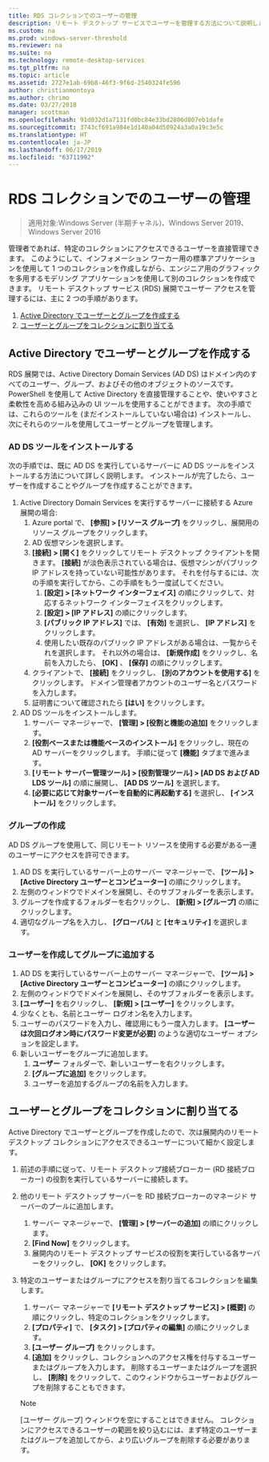 ```yaml
---
title: RDS コレクションでのユーザーの管理
description: リモート デスクトップ サービスでユーザーを管理する方法について説明します。
ms.custom: na
ms.prod: windows-server-threshold
ms.reviewer: na
ms.suite: na
ms.technology: remote-desktop-services
ms.tgt_pltfrm: na
ms.topic: article
ms.assetid: 2727e1ab-69b8-46f3-9f6d-2540324fe596
author: christianmontoya
ms.author: chrimo
ms.date: 03/27/2018
manager: scottman
ms.openlocfilehash: 91d032d1a7131fd0bc84e33bd2806d807eb1dafe
ms.sourcegitcommit: 3743cf691a984e1d140a04d50924a3a0a19c3e5c
ms.translationtype: HT
ms.contentlocale: ja-JP
ms.lasthandoff: 06/17/2019
ms.locfileid: "63711992"
---
```

# <a name="manage-users-in-your-rds-collection"></a>RDS コレクションでのユーザーの管理

>適用対象:Windows Server (半期チャネル)、Windows Server 2019、Windows Server 2016

管理者であれば、特定のコレクションにアクセスできるユーザーを直接管理できます。 このようにして、インフォメーション ワーカー用の標準アプリケーションを使用して 1 つのコレクションを作成しながら、エンジニア用のグラフィックを多用するモデリング アプリケーションを使用して別のコレクションを作成できます。 リモート デスクトップ サービス (RDS) 展開でユーザー アクセスを管理するには、主に 2 つの手順があります。

1.  [Active Directory でユーザーとグループを作成する](#create-your-users-and-groups-in-active-directory)
2.  [ユーザーとグループをコレクションに割り当てる](#assign-users-and-groups-to-collections)


## <a name="create-your-users-and-groups-in-active-directory"></a>Active Directory でユーザーとグループを作成する

RDS 展開では、Active Directory Domain Services (AD DS) はドメイン内のすべてのユーザー、グループ、およびその他のオブジェクトのソースです。 PowerShell を使用して Active Directory を直接管理することや、使いやすさと柔軟性を高める組み込みの UI ツールを使用することができます。 次の手順では、これらのツールを (まだインストールしていない場合は) インストールし、次にそれらのツールを使用してユーザーとグループを管理します。

### <a name="install-ad-ds-tools"></a>AD DS ツールをインストールする

次の手順では、既に AD DS を実行しているサーバーに AD DS ツールをインストールする方法について詳しく説明します。 インストールが完了したら、ユーザーを作成することやグループを作成することができます。

1. Active Directory Domain Services を実行するサーバーに接続する Azure 展開の場合:
   1. Azure portal で、 **[参照] > [リソース グループ]** をクリックし、展開用のリソース グループをクリックします。
   2. AD 仮想マシンを選択します。
   3. **[接続] > [開く]** をクリックしてリモート デスクトップ クライアントを開きます。 **[接続]** が淡色表示されている場合は、仮想マシンがパブリック IP アドレスを持っていない可能性があります。 それを付与するには、次の手順を実行してから、この手順をもう一度試してください。
      1. **[設定] > [ネットワーク インターフェイス]** の順にクリックして、対応するネットワーク インターフェイスをクリックします。
      2. **[設定] > [IP アドレス]** の順にクリックします。
      3. **[パブリック IP アドレス]** では、 **[有効]** を選択し、 **[IP アドレス]** をクリックします。
      4. 使用したい既存のパブリック IP アドレスがある場合は、一覧からそれを選択します。 それ以外の場合は、 **[新規作成]** をクリックし、名前を入力したら、 **[OK]** 、 **[保存]** の順にクリックします。
   4. クライアントで、 **[接続]** をクリックし、 **[別のアカウントを使用する]** をクリックします。 ドメイン管理者アカウントのユーザー名とパスワードを入力します。
   5. 証明書について確認されたら **[はい]** をクリックします。
2. AD DS ツールをインストールします。
   1. サーバー マネージャーで、 **[管理] > [役割と機能の追加]** をクリックします。
   2. **[役割ベースまたは機能ベースのインストール]** をクリックし、現在の AD サーバーをクリックします。 手順に従って **[機能]** タブまで進みます。
   3. **[リモート サーバー管理ツール] > [役割管理ツール] > [AD DS および AD LDS ツール]** の順に展開し、 **[AD DS ツール]** を選択します。
   4. **[必要に応じて対象サーバーを自動的に再起動する]** を選択し、 **[インストール]** をクリックします。

### <a name="create-a-group"></a>グループの作成

AD DS グループを使用して、同じリモート リソースを使用する必要がある一連のユーザーにアクセスを許可できます。

1. AD DS を実行しているサーバー上のサーバー マネージャーで、 **[ツール] > [Active Directory ユーザーとコンピューター]** の順にクリックします。
2. 左側のウィンドウでドメインを展開し、そのサブフォルダーを表示します。
3. グループを作成するフォルダーを右クリックし、 **[新規] > [グループ]** の順にクリックします。
4. 適切なグループ名を入力し、 **[グローバル]** と **[セキュリティ]** を選択します。

### <a name="create-a-user-and-add-to-a-group"></a>ユーザーを作成してグループに追加する
1. AD DS を実行しているサーバー上のサーバー マネージャーで、 **[ツール] > [Active Directory ユーザーとコンピューター]** の順にクリックします。
2. 左側のウィンドウでドメインを展開し、そのサブフォルダーを表示します。
3. **[ユーザー]** を右クリックし、 **[新規] > [ユーザー]** をクリックします。
4. 少なくとも、名前とユーザー ログオン名を入力します。
5. ユーザーのパスワードを入力し、確認用にもう一度入力します。 **[ユーザーは次回ログオン時にパスワード変更が必要]** のような適切なユーザー オプションを設定します。
6. 新しいユーザーをグループに追加します。
   1. **ユーザー** フォルダーで、新しいユーザーを右クリックします。
   2. **[グループに追加]** をクリックします。
   3. ユーザーを追加するグループの名前を入力します。

## <a name="assign-users-and-groups-to-collections"></a>ユーザーとグループをコレクションに割り当てる
Active Directory でユーザーとグループを作成したので、次は展開内のリモート デスクトップ コレクションにアクセスできるユーザーについて細かく設定します。

1. 前述の手順に従って、リモート デスクトップ接続ブローカー (RD 接続ブローカー) の役割を実行しているサーバーに接続します。
2. 他のリモート デスクトップ サーバーを RD 接続ブローカーのマネージド サーバーのプールに追加します。
   1. サーバー マネージャーで、 **[管理] > [サーバーの追加]** の順にクリックします。
   2. **[Find Now]** をクリックします。
   3. 展開内のリモート デスクトップ サービスの役割を実行している各サーバーをクリックし、 **[OK]** をクリックします。
3. 特定のユーザーまたはグループにアクセスを割り当てるコレクションを編集します。
   1. サーバー マネージャーで **[リモート デスクトップ サービス] > [概要]** の順にクリックし、特定のコレクションをクリックします。
   2. **[プロパティ]** で、 **[タスク] > [プロパティの編集]** の順にクリックします。
   3. **[ユーザー グループ]** をクリックします。
   4. **[追加]** をクリックし、コレクションへのアクセス権を付与するユーザーまたはグループを入力します。 削除するユーザーまたはグループを選択し、 **[削除]** をクリックして、このウィンドウからユーザーおよびグループを削除することもできます。 
   
   >[!NOTE] 
   > [ユーザー グループ] ウィンドウを空にすることはできません。 コレクションにアクセスできるユーザーの範囲を絞り込むには、まず特定のユーザーまたはグループを追加してから、より広いグループを削除する必要があります。